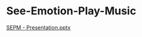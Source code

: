 # See-Emotion-Play-Music

[SEPM - Presentation.pptx](https://github.com/jayapats/See-Emotion-Play-Music/files/9436423/SEPM.-.Presentation.pptx)
